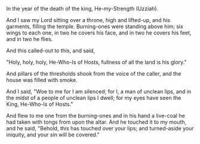 In the year of the death of the king, He-my-Strength (Uzziah).

And I saw my Lord sitting over a throne, high and lifted-up, and his garments, filling the temple. 
Burning-ones were standing above him; six wings to each one, in two he covers his face, and in two he covers his feet, and in two he flies.

And this called-out to this, and said, 

"Holy, holy, holy, He-Who-Is of Hosts,
fullness of all the land is his glory."

And pillars of the thresholds shook from the voice of the caller, and the house was filled with smoke.

And I said, "Woe to me for I am silenced; for I, a man of unclean lips, and in the midst of a people of unclean lips I dwell; for my eyes have seen the King, He-Who-Is of Hosts."


And flew to me one from the burning-ones and in his hand a live-coal he had taken with tongs from upon the altar. 
And he touched it to my mouth,
and he said, "Behold, this has touched over your lips; and turned-aside your iniquity, and your sin will be covered." 